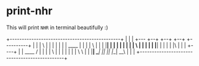 # print-nhr
This will print `NHR` in terminal beautifully :)

 +----------------------------------------------+
 |                                              |
 |   +---    +--+  +--+    +--+  +----------+   |
 |   |   \   |  |  |  |    |  |  |   ____   |   |
 |   |    \  |  |  |  |____|  |  |  |    |  |   |
 |   |     \ |  |  |          |  |  |____|  |   |
 |   |  |\  \|  |  |  +----+  |  |   ____   /   |
 |   |  | \     |  |  |    |  |  |  |    \  \   |
 |   |__|  \____|  |__|    |__|  |__|     \__\  |
 |                                              |
 +----------------------------------------------+
 

